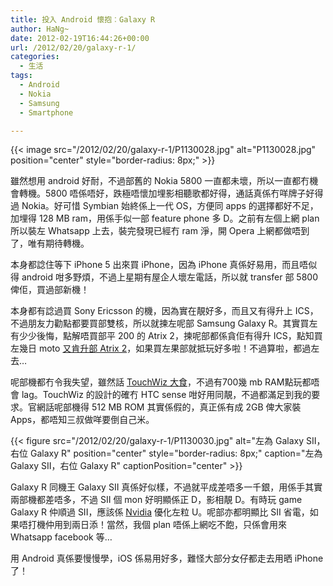 ```yaml
---
title: 投入 Android 懷抱︰Galaxy R
author: HaNg~
date: 2012-02-19T16:44:26+00:00
url: /2012/02/20/galaxy-r-1/
categories:
  - 生活
tags:
  - Android
  - Nokia
  - Samsung
  - Smartphone

---
```

{{< image src="/2012/02/20/galaxy-r-1/P1130028.jpg" alt="P1130028.jpg" position="center" style="border-radius: 8px;" >}}

雖然想用 android 好耐，不過部舊的 Nokia 5800 一直都未壞，所以一直都冇機會轉機。5800 唔係唔好，跌極唔懷加埋影相聽歌都好得，通話真係冇咩牌子好得過 Nokia。好可惜 Symbian 始終係上一代 OS，方便同 apps 的選擇都好不足，加埋得 128 MB ram，用係手似一部 feature phone 多 D。之前有左個上網 plan 所以裝左 Whatsapp 上去，裝完發現已經冇 ram 淨，開 Opera 上網都做唔到了，唯有期待轉機。

本身都諗住等下 iPhone 5 出來買 iPhone，因為 iPhone 真係好易用，而且唔似得 android 咁多野煩，不過上星期有屋企人壞左電話，所以就 transfer 部 5800俾佢，買過部新機！

本身都有諗過買 Sony Ericsson 的機，因為實在靚好多，而且又有得升上 ICS，不過朋友力勸點都要買部雙核，所以就揀左呢部 Samsung Galaxy R。其實買左有少少後悔，點解唔買部平 200 的 Atrix 2，揀呢部都係貪佢有得升 ICS，點知買左幾日 moto [又肯升部 Atrix 2][1]，如果買左果部就抵玩好多啦！不過算啦，都過左去…<!--more-->

呢部機都冇令我失望，雖然話 [TouchWiz 大食][2]，不過有700幾 mb RAM點玩都唔會 lag。TouchWiz 的設計的確冇 HTC sense 咁好用同靚，不過都滿足到我的要求。官網話呢部機得 512 MB ROM 其實係假的，真正係有成 2GB 俾大家裝 Apps，都唔知三叔做咩要倒自己米。

{{< figure src="/2012/02/20/galaxy-r-1/P1130030.jpg" alt="左為 Galaxy SII，右位 Galaxy R" position="center" style="border-radius: 8px;" caption="左為 Galaxy SII，右位 Galaxy R" captionPosition="center" >}}

Galaxy R 同機王 Galaxy SII 真係好似樣，不過就平成差唔多一千銀，用係手其實兩部機都差唔多，不過 SII 個 mon 好明顯係正 D，影相靚 D。有時玩 game Galaxy R 仲順過 SII，應該係 [Nvidia][3] 優化左粒 U。呢部亦都明顯比 SII 省電，如果唔打機仲用到兩日添！當然，我個 plan 唔係上網吃不飽，只係會用來 Whatsapp facebook 等…

用 Android 真係要慢慢學，iOS 係易用好多，難怪大部分女仔都走去用晒 iPhone 了！

 [1]: http://chinese.engadget.com/2012/02/16/motorola-outs-android-4-0-upgrade-schedule-adds-atrix-4g-photo/
 [2]: http://www.ringhk.com/news2.php?id=4646
 [3]: http://www.google.com.hk/url?sa=t&rct=j&q=Nvidia&source=web&cd=1&ved=0CDgQFjAA&url=http%3A%2F%2Fwww.nvidia.com%2F&ei=DiVBT57EMqmiiAfp7_HbBA&usg=AFQjCNGVefQAdrDmQ8gYJN-aSlMoxXgZkg